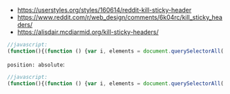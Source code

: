 - https://userstyles.org/styles/160614/reddit-kill-sticky-header
- https://www.reddit.com/r/web_design/comments/6k04rc/kill_sticky_headers/
- https://alisdair.mcdiarmid.org/kill-sticky-headers/

```javascript
//javascript:
(function(){(function () {var i, elements = document.querySelectorAll('body *');for (i = 0; i < elements.length; i++) {if (getComputedStyle(elements[i]).position === 'fixed') {elements[i].parentNode.removeChild(elements[i]);}}})()})()
```

`position: absolute`:

```javascript
//javascript:
(function(){(function () {var i, elements = document.querySelectorAll('body *');for (i = 0; i < elements.length; i++) {if (getComputedStyle(elements[i]).position === 'fixed') {elements[i].style.position = 'absolute';}}})()})()
```